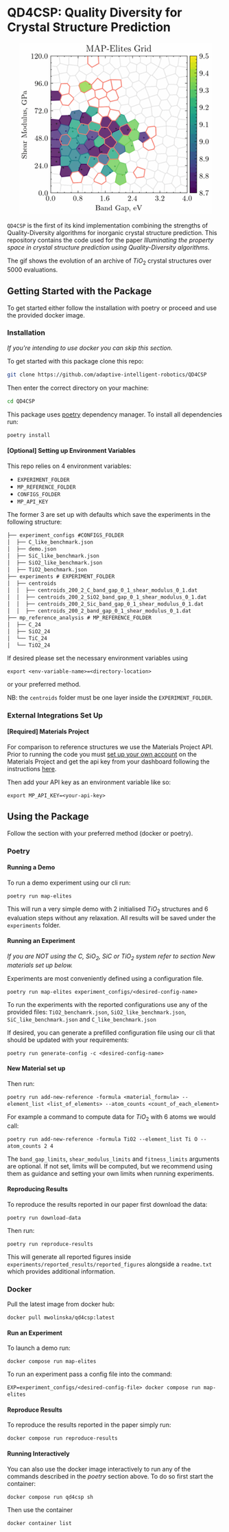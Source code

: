 # QD4CSP: Quality Diversity for Crystal Structure Prediction
<p align="center">
<img src="images/cvt_plot_gif.gif" height="400" width="450">
</p>


`QD4CSP` is the first of its kind implementation combining the strengths of Quality-Diversity algorithms
for inorganic crystal structure prediction. 
This repository contains the code used for the paper _Illuminating the property space in crystal structure prediction using 
Quality-Diversity algorithms_.

The gif shows the evolution of an archive of $TiO_2$ crystal structures over 5000 evaluations.

## Getting Started with the Package
To get started either follow the installation with poetry or proceed and use the provided docker image.

### Installation
_If you're intending to use docker you can skip this section._

To get started with this package clone this repo:
```bash
git clone https://github.com/adaptive-intelligent-robotics/QD4CSP
```
Then enter the correct directory on your machine:
```bash
cd QD4CSP
```

This package uses [poetry](https://python-poetry.org) dependency manager. 
To install all dependencies run:
```bash
poetry install
```

#### [Optional] Setting up Environment Variables
This repo relies on 4 environment variables:
* `EXPERIMENT_FOLDER`
* `MP_REFERENCE_FOLDER`
* `CONFIGS_FOLDER`
* `MP_API_KEY`

The former 3 are set up with defaults which save the experiments in the following structure:
```shell
├── experiment_configs #CONFIGS_FOLDER
│  ├── C_like_benchmark.json
│  ├── demo.json
│  ├── SiC_like_benchmark.json
│  ├── SiO2_like_benchmark.json
│  ├── TiO2_benchmark.json
├── experiments # EXPERIMENT_FOLDER
│  ├── centroids
│  │  ├── centroids_200_2_C_band_gap_0_1_shear_modulus_0_1.dat
│  │  ├── centroids_200_2_SiO2_band_gap_0_1_shear_modulus_0_1.dat
│  │  ├── centroids_200_2_Sic_band_gap_0_1_shear_modulus_0_1.dat
│  │  ├── centroids_200_2_band_gap_0_1_shear_modulus_0_1.dat
├── mp_reference_analysis # MP_REFERENCE_FOLDER
│  ├── C_24
│  ├── SiO2_24
│  └── TiC_24
│  └── TiO2_24
```
If desired please set the necessary environment variables using 
```shell
export <env-variable-name>=<directory-location>
```
or your preferred method. 

NB: the `centroids` folder must be one layer inside the `EXPERIMENT_FOLDER`.

### External Integrations Set Up
#### [Required] Materials Project
For comparison to reference structures we use the Materials Project API.
Prior to running the code you must [set up your own account](https://next-gen.materialsproject.org) on the Materials Project and 
get the api key from your dashboard following the instructions [here](https://next-gen.materialsproject.org/api).

Then add your API key as an environment variable like so:
```shell script
export MP_API_KEY=<your-api-key>
```

## Using the Package
Follow the section with your preferred method (docker or poetry).

### Poetry
#### Running a Demo
To run a demo experiment using our cli run:
```shell
poetry run map-elites
```

This will run a very simple demo with 2 initialised $TiO_2$ structures and 6 evaluation steps without any relaxation. 
All results will be saved under the `experiments` folder.


#### Running an Experiment 
_If you are NOT using the $C$, $SiO_2$, $SiC$ or $TiO_2$ system refer to section New materials set up below._

Experiments are most conveniently defined using a configuration file.
```shell
poetry run map-elites experiment_configs/<desired-config-name>
```

To run the experiments with the reported configurations use any of the provided files:
`TiO2_benchamrk.json`, `SiO2_like_benchmark.json`, `SiC_like_benchmark.json` and `C_like_benchmark.json`

If desired, you can generate a prefilled configuration file using our cli that should be updated with your requirements:
```shell
poetry run generate-config -c <desired-config-name>
```

#### New Material set up 
Then run:
```shell
poetry run add-new-reference -formula <material_formula> --element_list <list_of_elements> --atom_counts <count_of_each_element>
```
For example a command to compute data for $TiO_2$ with 6 atoms we would call:
```shell
poetry run add-new-reference -formula TiO2 --element_list Ti O --atom_counts 2 4
```

The `band_gap_limits`, `shear_modulus_limits` and `fitness_limits` arguments are optional. 
If not set, limits will be computed, but we recommend using them as guidance and setting your own limits when running experiments.

#### Reproducing Results
To reproduce the results reported in our paper first download the data:
```shell
poetry run download-data
```
Then run:
```shell
poetry run reproduce-results
```
This will generate all reported figures inside `experiments/reported_results/reported_figures`
alongside a `readme.txt` which provides additional information.

### Docker
Pull the latest image from docker hub:
```shell
docker pull mwolinska/qd4csp:latest
```

#### Run an Experiment
To launch a demo run:
```shell
docker compose run map-elites
```
To run an experiment pass a config file into the command:
```shell
EXP=experiment_configs/<desired-config-file> docker compose run map-elites
```

#### Reproduce Results
To reproduce the results reported in the paper simply run:
```shell
docker compose run reproduce-results
```

#### Running Interactively 
You can also use the docker image interactively to run any of the commands described in the _poetry_ section above. 
To do so first start the container:
```shell
docker compose run qd4csp sh
```
Then use the container 
```shell
docker container list
```
